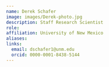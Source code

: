 ```yaml
---
name: Derek Schafer
image: images/Derek-photo.jpg
description: Staff Research Scientist 
role: 
affiliation: University of New Mexico
aliases:
links:
  email: dschafer1@unm.edu
  orcid: 0000-0001-8438-5144
---
```

